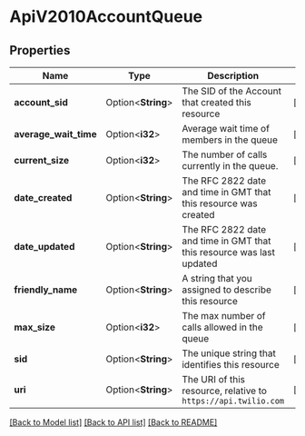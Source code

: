 # ApiV2010AccountQueue

## Properties

Name | Type | Description | Notes
------------ | ------------- | ------------- | -------------
**account_sid** | Option<**String**> | The SID of the Account that created this resource | [optional]
**average_wait_time** | Option<**i32**> | Average wait time of members in the queue | [optional]
**current_size** | Option<**i32**> | The number of calls currently in the queue. | [optional]
**date_created** | Option<**String**> | The RFC 2822 date and time in GMT that this resource was created | [optional]
**date_updated** | Option<**String**> | The RFC 2822 date and time in GMT that this resource was last updated | [optional]
**friendly_name** | Option<**String**> | A string that you assigned to describe this resource | [optional]
**max_size** | Option<**i32**> | The max number of calls allowed in the queue | [optional]
**sid** | Option<**String**> | The unique string that identifies this resource | [optional]
**uri** | Option<**String**> | The URI of this resource, relative to `https://api.twilio.com` | [optional]

[[Back to Model list]](../README.md#documentation-for-models) [[Back to API list]](../README.md#documentation-for-api-endpoints) [[Back to README]](../README.md)


